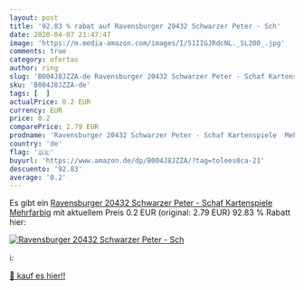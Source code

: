 ```yaml
---
layout: post
title: '92.83 % rabat auf Ravensburger 20432 Schwarzer Peter - Sch'
date: 2020-04-07 21:47:47
image: 'https://m.media-amazon.com/images/I/51IIGJRdcNL._SL200_.jpg'
comments: true
category: ofertas
author: ring
slug: 'B004J8JZZA-de Ravensburger 20432 Schwarzer Peter - Schaf Kartenspiele...'
sku: 'B004J8JZZA-de'
tags: [  ]
actualPrice: 0.2 EUR
currency: EUR
price: 0.2
comparePrice: 2.79 EUR
prodname: 'Ravensburger 20432 Schwarzer Peter - Schaf Kartenspiele  Mehrfarbig'
country: 'de'
flag: '🇩🇪'
buyurl: 'https://www.amazon.de/dp/B004J8JZZA/?tag=tolees0ca-21'
descuento: '92.83'
average: '0.2'
---
```


Es gibt ein [Ravensburger 20432 Schwarzer Peter - Schaf Kartenspiele  Mehrfarbig](https://www.amazon.de/dp/B004J8JZZA/?tag=tolees0ca-21) mit aktuellem Preis 0.2 EUR (original: 2.79 EUR) 92.83 % Rabatt hier:

[![Ravensburger 20432 Schwarzer Peter - Sch](https://m.media-amazon.com/images/I/51IIGJRdcNL._SL200_.jpg)](https://www.amazon.de/dp/B004J8JZZA/?tag=tolees0ca-21)

ℹ️:


[🛒 kauf es hier!!](https://www.amazon.de/dp/B004J8JZZA/?tag=tolees0ca-21)
